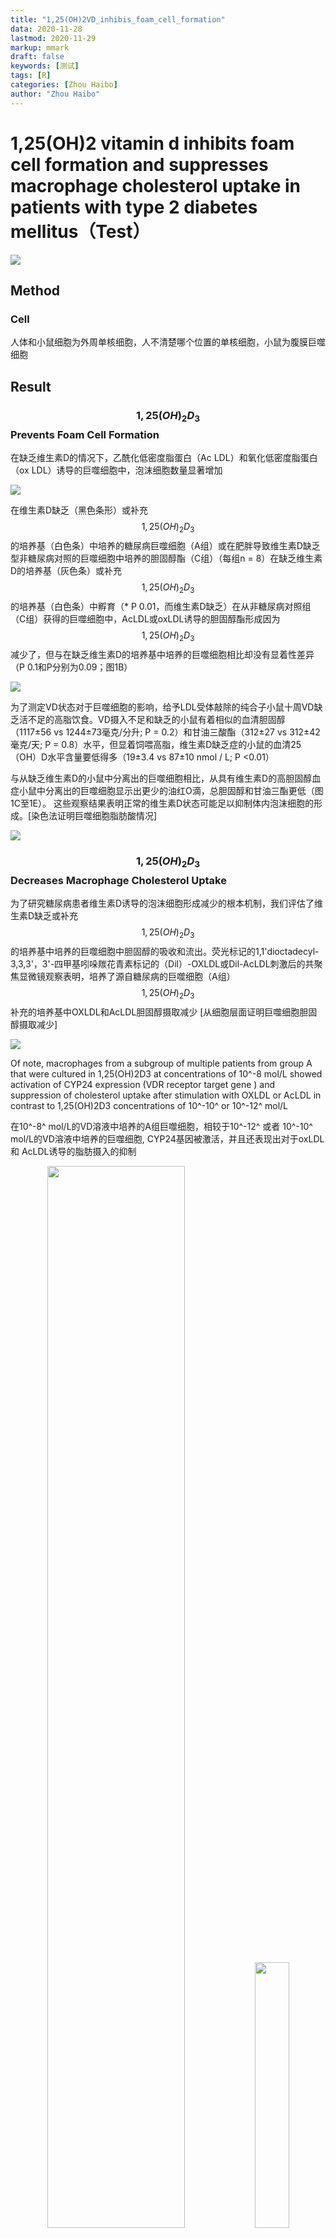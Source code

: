 ```yaml
---
title: "1,25(OH)2VD_inhibis_foam_cell_formation"
data: 2020-11-28
lastmod: 2020-11-29
markup: mmark
draft: false
keywords: [测试]
tags: [R]
categories: [Zhou Haibo]
author: "Zhou Haibo"
---
```


# 1,25(OH)2 vitamin d inhibits foam cell formation and suppresses macrophage cholesterol uptake in patients with type 2 diabetes mellitus（Test）

![](https://raw.githubusercontent.com/Kingsman-Key/Typora-picture/typora/image-20201128135711836.png)



## Method

### Cell

人体和小鼠细胞为外周单核细胞，人不清楚哪个位置的单核细胞，小鼠为腹膜巨噬细胞

## Result

### $$1,25(OH)_2D_3$$ Prevents Foam Cell Formation

在缺乏维生素D的情况下，乙酰化低密度脂蛋白（Ac LDL）和氧化低密度脂蛋白（ox LDL）诱导的巨噬细胞中，泡沫细胞数量显著增加

![](https://raw.githubusercontent.com/Kingsman-Key/Typora-picture/typora/image-20201128135617124.png)



在维生素D缺乏（黑色条形）或补充$$1,25(OH)_2D_3$$的培养基（白色条）中培养的糖尿病巨噬细胞（A组）或在肥胖导致维生素D缺乏型非糖尿病对照的巨噬细胞中培养的胆固醇酯（C组）（每组n = 8）在缺乏维生素D的培养基（灰色条）或补充$$1,25(OH)_2D_3$$的培养基（白色条）中孵育（* P 0.01，而维生素D缺乏）在从非糖尿病对照组（C组）获得的巨噬细胞中，AcLDL或oxLDL诱导的胆固醇酯形成因为$$1,25(OH)_2D_3$$减少了，但与在缺乏维生素D的培养基中培养的巨噬细胞相比却没有显着性差异（P 0.1和P分别为0.09；图1B）

![](https://raw.githubusercontent.com/Kingsman-Key/Typora-picture/typora/image-20201128153116993.png)

为了测定VD状态对于巨噬细胞的影响，给予LDL受体敲除的纯合子小鼠十周VD缺乏活不足的高脂饮食。VD摄入不足和缺乏的小鼠有着相似的血清胆固醇（1117±56 vs 1244±73毫克/分升; P = 0.2）和甘油三酸酯（312±27 vs 312±42毫克/天; P = 0.8）水平，但显着饲喂高脂，维生素D缺乏症的小鼠的血清25（OH）D水平含量要低得多（19±3.4 vs 87±10 nmol / L; P <0.01）

与从缺乏维生素D的小鼠中分离出的巨噬细胞相比，从具有维生素D的高胆固醇血症小鼠中分离出的巨噬细胞显示出更少的油红O滴，总胆固醇和甘油三酯更低（图1C至1E）。
这些观察结果表明正常的维生素D状态可能足以抑制体内泡沫细胞的形成。[染色法证明巨噬细胞脂肪酸情况]

![](https://raw.githubusercontent.com/Kingsman-Key/Typora-picture/typora/image-20201128154106420.png)

### $$1,25(OH)_2D_3$$ Decreases Macrophage Cholesterol Uptake

为了研究糖尿病患者维生素D诱导的泡沫细胞形成减少的根本机制，我们评估了维生素D缺乏或补充$$1,25(OH)_2D_3$$的培养基中培养的巨噬细胞中胆固醇的吸收和流出。荧光标记的1,1'dioctadecyl-3,3,3'，3'-四甲基吲哚羰花青素标记的（Dil）-OXLDL或Dil-AcLDL刺激后的共聚焦显微镜观察表明，培养了源自糖尿病的巨噬细胞（A组） $$1,25(OH)_2D_3$$补充的培养基中OXLDL和AcLDL胆固醇摄取减少 [从细胞层面证明巨噬细胞胆固醇摄取减少]

![](https://raw.githubusercontent.com/Kingsman-Key/Typora-picture/typora/image-20201128172258425.png)

Of note, macrophages from a subgroup of multiple patients from group A that were cultured in 1,25(OH)2D3 at concentrations of 10^-8 mol/L showed activation of CYP24 expression (VDR receptor target gene ) and suppression of cholesterol uptake after stimulation with OXLDL or AcLDL in contrast to 1,25(OH)2D3 concentrations of 10^-10^ or 10^-12^ mol/L

在10^-8^ mol/L的VD溶液中培养的A组巨噬细胞，相较于10^-12^ 或者 10^-10^ mol/L的VD溶液中培养的巨噬细胞, CYP24基因被激活，并且还表现出对于oxLDL 和 AcLDL诱导的脂肪摄入的抑制

<center class = "half"><img src = "https://raw.githubusercontent.com/Kingsman-Key/Typora-picture/typora/image-20201128213501891.png" width = "66%"><img src = "https://raw.githubusercontent.com/Kingsman-Key/Typora-picture/typora/image-20201128213517047.png" width = "33%"></center>



将巨噬细胞与浓度为10^-8^ mol/L 的 $$1,25(OH)_2D_3$$共同孵化可以抑制Dil-oxLDL 和 Dil-AcLDL诱导的胆固醇结合约20%。图C，D 无论血糖高低，VD都可以调控25(OH)D 和1,25(OH)~2~D同时缺乏巨噬细胞oxLDL的摄取 图E

<center class = "half">
    <img src = "https://raw.githubusercontent.com/Kingsman-Key/Typora-picture/typora/20201129095753.png" width = "50%"><img src = "https://raw.githubusercontent.com/Kingsman-Key/Typora-picture/typora/image-20201128191707287.png" width = "30%">
</center>



media 同时缺乏25(OH)D和1,25(OH)~2~D

在HMG-CoA还原酶抑制剂的A组缺乏维生素D的糖尿病患者中，与在缺乏维生素D的条件下培养的巨噬细胞相比，$$1,25(OH)_2D_3$$抑制oxLDL刺激的胆固醇摄取达45％。

<center class = "half">
    <img src = "https://raw.githubusercontent.com/Kingsman-Key/Typora-picture/typora/image-20201128214308794.png">
</center>

这里说明VD调整胆固醇代谢是独立于巨噬细胞血糖状况的，在这些培养条件下不受患者摄入HMG-CoA还原酶抑制剂的影响





在缺乏维生素D的非糖尿病对照组巨噬细胞（C组）中，与缺乏维生素D的培养基中维持的巨噬细胞相比，用oxLDL或AcLDL诱导后$$1,25(OH)_2D_3$$并未显着降低胆固醇摄入（P 0.07和P分别为0.1；图2F和2G）。

<center class = "half">
    <img src = "https://raw.githubusercontent.com/Kingsman-Key/Typora-picture/typora/image-20201128200254457.png">
</center>







同样，$$1,25(OH)_2D_3$$不会抑制维生素D缺乏（D组）或维生素D不足（E组）正常志愿者巨噬细胞oxLDL或AcLDL胆固醇的摄取（在线数据补充的图IIIC和IIID）。

<center class = "half">
    <image src = "https://raw.githubusercontent.com/Kingsman-Key/Typora-picture/typora/image-20201128214706961.png">
</center>





这些发现表明对照受试者和糖尿病受试者之间在巨噬细胞胆固醇代谢的$$1,25(OH)_2D_3$$调节方面存在明显差异。





与标记的OXLDL一起孵育24小时后，测定了A组糖尿病受试者巨噬细胞中的胆固醇外流。补充$$1,25(OH)_2D_3$$不能调节被动，高密度脂蛋白刺激或载脂蛋白AI刺激的巨噬细胞胆固醇外流（图IVA）。与缺乏维生素D的培养基上的细胞相比，添加$$1,25(OH)_2D_3$$确实使巨噬细胞ABCA1 mRNA表达降低了30％（P <0.05），但没有抑制ABCG1和SR-B1 mRNA表达（图IVB数据补充）。

<center class = "half">
    <img src = "https://raw.githubusercontent.com/Kingsman-Key/Typora-picture/typora/image-20201128215019658.png" width = 50%><img src = "https://raw.githubusercontent.com/Kingsman-Key/Typora-picture/typora/image-20201128215103983.png" width = 50%>
</center>


### Decrease in Macrophage Cholesterol Uptake Induced by $$1,25(OH)_2D_3$$ Is CD36 and SR-A1 Dependent


在A组糖尿病人身上提取出来的巨噬细胞，在高葡萄糖和正常葡萄糖培养的过程中，加入$$1,25(OH)_2D_3$$培养的巨噬细胞与VD缺乏的培养基相比，在经过两种血糖条件下oxLDL诱导后，CD36 mRNA表达量降低了六倍， 总CD36蛋白和膜相关CD36蛋白表达降低40%。图3A至3C

<center class="half">
    <img src="https://raw.githubusercontent.com/Kingsman-Key/Typora-picture/typora/20201129134446.png"/>
</center>



$$1,25(OH)_2D_3$$对CD36 mRNA，蛋白质和膜相关蛋白质的影响与葡萄糖浓度无关（分别为P 0.3，P 0.7和P 0.3）。
与在缺乏维生素D的培养基中培养的巨噬细胞相比，AcLDL刺激后$$1,25(OH)_2D_3$$还能使巨噬细胞SR-A1 mRNA降低20倍，并降低SR-A1蛋白表达（两者均为P 0.001；图3D和3E）。

<center class = "half">
    <img src = "https://raw.githubusercontent.com/Kingsman-Key/Typora-picture/typora/20201129105617.png">
</center>








但是，在缺乏维生素D的非糖尿病对照巨噬细胞（C组）中，$$1,25(OH)_2D_3$$不能显着抑制巨噬细胞CD36或SR-A1蛋白的表达（在线数据补充的图VA和VB）。

<center class = half>
    <img src = "https://raw.githubusercontent.com/Kingsman-Key/Typora-picture/typora/20201129144529.png">
</center>



为了阐明CD36和SR-A1表达在通过$$1,25(OH)_2D_3$$预防泡沫细胞形成中的作用，作者测量了经LDL刺激后在野生型，CD36和SRA1在维生素D缺乏或$$1,25(OH)_2D_3$$补充培养的小鼠腹膜巨噬细胞中LDL刺激后的胆固醇摄取 。 $$1,25(OH)_2D_3$$对oxLDL和AcLDL诱导的胆固醇摄取的抑制作用取决于小鼠基因型（每种基因型P=0.01）。 在野生型小鼠中，与维生素D缺乏培养基上的巨噬细胞相比，$$1,25(OH)_2D_3$$抑制了oxLDL（图3F）和AcLDL（图3G）





<center class = "half">
    <img src = "https://raw.githubusercontent.com/Kingsman-Key/Typora-picture/typora/20201129122631.png">
</center>





图F和G表明$$1,25(OH)_2D_3$$抑制oxLDL和AcLDL胆固醇摄取至少部分由CD36和SR-A1介导。

### $$1,25(OH)_2D_3$$ Suppression of JNKp Prevents Foam Cell Formation

在缺乏维生素D的糖尿病患者（A组）中，在oxLDL或AcLDL刺激前后，在补充有$$1,25(OH)_2D_3$$的培养基中培养的巨噬细胞可降低JNK1，JNK2和JNK3的磷酸化。但是，在这些受试者中未发现p38激活或细胞外信号调节激酶1磷酸化的变化（图4A和4B）。

<center class="half">
    <img src="https://raw.githubusercontent.com/Kingsman-Key/Typora-picture/typora/20201128231351.png" width="50%"/><img src="https://raw.githubusercontent.com/Kingsman-Key/Typora-picture/typora/20201128231424.png" width="50%"/>
</center>



在该人群中，通过ELISA进行的JNKp分析证实，与在缺乏维生素D的培养基中培养的巨噬细胞相比，在oxLDL或AcLDL刺激下，在$$1,25(OH)_2D_3$$补充培养基中培养的巨噬细胞的JNKp水平降低了50％（P = 0.002和
P分别为0.03；图4C和4D）。

<center class = "half">
    <img src = "https://raw.githubusercontent.com/Kingsman-Key/Typora-picture/typora/20201128231409.png" width = 50%><img src = "https://raw.githubusercontent.com/Kingsman-Key/Typora-picture/typora/20201129135459.png" width = 50%>
</center>

在非糖尿病对照人群中，丝裂原活化的蛋白激酶家族成员的激活没有变化（C组；在线数据补充的图VC和VD）

<center class = "half">
    <img src = "https://raw.githubusercontent.com/Kingsman-Key/Typora-picture/typora/20201129140228.png" width = 100%>
</center>

在糖尿病患者的巨噬细胞（A组）中，JNK对oxLDL或AcLDL诱导的胆固醇摄取的抑制作用取决于维生素D的状态（两者均为P=0.01）。在缺乏维生素D的培养基中培养的巨噬细胞中，与未暴露于JNK抑制剂的缺乏维生素D的巨噬细胞（与JNKp抑制剂（SP600125）孵育）相比，通过oxLDL（图4E）和AcLDL（图4F）刺激的胆固醇摄取降低了50％。(分别为P 0.03和P 0.01）将SP600125添加到在$$1,25(OH)_2D_3$$补充培养基中培养的巨噬细胞中后，未观察到其他JNKp下调（数据未显示）或胆固醇吸收（图4E和4F）。

<center class = half>
    <img src = "https://raw.githubusercontent.com/Kingsman-Key/Typora-picture/typora/20201129140543.png" width = 50%><img src = "https://raw.githubusercontent.com/Kingsman-Key/Typora-picture/typora/20201129141214.png" width = 50%>
</center>



以上数据表明，维生素D下调JNKp是抑制糖尿病患者oxLDL和AcLDL胆固醇摄取的统一信号通路。



### $$1,25(OH)_2D_3$$ Downregulation of JNKp Suppresses Macrophage oxLDL Cholesterol Uptake via PPAR$\gamma$

PPAR$$\gamma$$在人动脉粥样硬化病变的泡沫细胞中表达[^24]PPAR$$\gamma$$可被oxLDL激活并且可以控制巨噬细胞CD36表达[^20]

在糖尿病患者（A组）中，经oxLDL刺激后，在补充有$$1,25(OH)_2D_3$$的培养基中培养的巨噬细胞与维生素D缺乏型培养基中培养的巨噬细胞相比，PPAR蛋白表达明显降低。与没有JNK抑制剂的巨噬细胞相比，向缺乏维生素D或$$1,25(OH)_2D_3$$补充的培养基中添加JNKp抑制剂几乎消除了oxLDL刺激的PPAR$\gamma$蛋白表达（图5A）。

在缺乏维生素D的条件下，与对照siRNA感染的细胞相比，感染PPAR$\gamma$-siRNA慢病毒的糖尿病患者（A组）的巨噬细胞几乎完全抑制了PPAR和CD36的表达，而没有改变JNKp（图5B）。



<center class = "left">
    <img src = "https://raw.githubusercontent.com/Kingsman-Key/Typora-picture/typora/20201129110349.png" width = 50%><img src = "https://raw.githubusercontent.com/Kingsman-Key/Typora-picture/typora/20201129110400.png" width = 50%><img src = "https://raw.githubusercontent.com/Kingsman-Key/Typora-picture/typora/20201129145659.png" align = left>
</center>

PPAR$\gamma$的降低显着抑制了由维生素D缺乏引起的oxLDL刺激的胆固醇摄取（P 0.01；图5C）。但是，未发现PPAR抑制与维生素D状态之间存在相互作用（P=0.3）。

这些数据表明，$$1,25(OH)_2D_3$$介导的JNKp下调降低了巨噬细胞PPAR和CD36的表达，并抑制了oxLDL刺激的糖尿病患者胆固醇的摄取。 
PPAR下调不会改变SR-A1表达或AcLDL诱导的胆固醇摄取（数据未显示）。









这些数据表明，$$1,25(OH)_2D_3$$介导的JNKp下调抑制了PPAR$\gamma$表达。

### $$1,25(OH)_2D_3$$ Downregulation of ER Stress Prevents Modified LDL-Stimulated Macrophage Cholesterol Uptake and Suppresses SR-A1 and CD36 Expression

缺陷的巨噬细胞胰岛素信号转导导致错误的蛋白在ER内腔中积累，从而引起压力[^2]。2持续的ER压力导致SR-A1表达和JNK激活增加[^25]

在糖尿病患者（A组）中，补充$$1,25(OH)_2D_3$$的培养基可通过增加胰岛素诱导的AKT磷酸化来改善巨噬细胞的胰岛素信号传导（图5D）。

<center class = "half">
    <img src = "https://raw.githubusercontent.com/Kingsman-Key/Typora-picture/typora/20201129152005.png">
</center>




<center class = half>
    <img src = "https://raw.githubusercontent.com/Kingsman-Key/Typora-picture/typora/20201129171817.png" width = "50%" align = "left">
</center>

此外，$$1,25(OH)_2D_3$$显着抑制了ER应激蛋白标记的表达（GADD34和CHOP；图5E 左图）

并降低了CD36和SR-A1的表达（图3A至3E）。

<center class = "half">
    <img src = "https://raw.githubusercontent.com/Kingsman-Key/Typora-picture/typora/20201129171423.png"><img src = "https://raw.githubusercontent.com/Kingsman-Key/Typora-picture/typora/20201129171532.png" width = 50%><img src = "https://raw.githubusercontent.com/Kingsman-Key/Typora-picture/typora/20201129171543.png" width = 50%>
</center>





<center class = half>
    <img src = "https://raw.githubusercontent.com/Kingsman-Key/Typora-picture/typora/20201129172507.png" align = "right">
</center>

相反，在培养基中同时加入1,25(OH)2D3的条件下，毒胡萝卜素在1,25(OH)2D3处理的巨噬细胞中诱导ER应激可增加SR-A1，CD36，PPAR，GAD34和CHOP蛋白的表达，并促进JNK活化.（图5F）









与在没有thapsigargin的$$1,25(OH)_2D_3$$补充培养基中培养的巨噬细胞相比，thapsigargin诱导的ER应力减弱了oxLDL和AcLDL诱导的胆固醇摄取的$$1,25(OH)_2D_3$$抑制（P 0.03和P 0.01，分别;图5G和5H）。

<center class = half>
    <img src = "https://raw.githubusercontent.com/Kingsman-Key/Typora-picture/typora/20201129173743.png" width = 50%><img src = "https://raw.githubusercontent.com/Kingsman-Key/Typora-picture/typora/20201129173802.png" width = 50%>
</center>



通过改善糖尿病患者巨噬细胞的胰岛素信号传导和内质网应激，$$1,25(OH)_2D_3$$调节JNK活性和PPAR表达并抑制修饰的LDL胆固醇摄取。

### Activation of VDR Signaling Prevents Foam Cell Formation

$$1,25(OH)_2D_3$$主要通过VDR（转录调节子的核受体超家族成员）起作用，还通过快速，非基因组作用与靶细胞质膜附近的其他几种蛋白质结合而起作用。[^26]

为了确定对胆固醇摄取的$$1,25(OH)_2D_3$$抑制作用是否是VDR依赖性的，我们用含有[siRNA](http://en.volupedia.org/wiki/Small_interfering_RNA) VDR发夹或对照的慢病毒感染了在$$1,25(OH)_2D_3$$补充培养基中培养的糖尿病衍生巨噬细胞（A组） 。与对照siRNA感染的巨噬细胞相比，VDR-siRNA感染的巨噬细胞的VDR mRNA和蛋白质水平降低了80％，经典VDR靶基因24-羟化酶（CYP24）的mRNA水平降低了6倍（ P 0.001；图6A至6C）。

<center class = "half">
    <img src = "https://raw.githubusercontent.com/Kingsman-Key/Typora-picture/typora/20201129200833.png">
</center>

共聚焦显微镜和胆固醇摄取的定量证实，只有在具有完整VDR信号通路的巨噬细胞中，1,2,5（OH）2D3才将由AcLDL和oxLDL诱导的巨噬细胞胆固醇摄取分别降低了50％和60％。在缺乏VDR信号通路的巨噬细胞中，这种反应变得迟钝（分别为P 0.001和P 0.02；图6D和6E）。

<center class = half>
    <img src = "https://raw.githubusercontent.com/Kingsman-Key/Typora-picture/typora/20201129201517.png"><img src = "https://raw.githubusercontent.com/Kingsman-Key/Typora-picture/typora/20201129201644.png">
</center>



在完整的VDR信号存在下，$$1,25(OH)_2D_3$$下调了CD36，SR-A1和PPAR的表达以及JNKp，但在受VDR-siRNA感染的巨噬细胞中这些作用降低了（图6F）。这些数据证实了VDR信号激活在巨噬细胞泡沫细胞形成所涉及的清道夫受体和细胞信号通路的调节中的重要性（图6G）。

<center class = "half">
    <img src = "https://raw.githubusercontent.com/Kingsman-Key/Typora-picture/typora/20201129202130.png" width = "50%"><img src = "https://raw.githubusercontent.com/Kingsman-Key/Typora-picture/typora/20201129202221.png" width = "50%">
</center>

## Discussion

尽管针对2型糖尿病采取了积极的降脂策略，但CVD仍是这些患者死亡的主要原因。在这项研究中，我们证明了维生素D受体信号转导的激活通过减少糖尿病患者巨噬细胞中修饰的LDL胆固醇摄取来防止泡沫细胞形成。通过抑制内质网应激和JNK激活，$$1,25(OH)_2D_3$$下调2个参与巨噬细胞胆固醇沉积的关键清道夫受体。 VDR信号转导的减弱证实了糖尿病患者泡沫细胞形成的加速。综上所述，这些结果表明维生素D信号传导的调节是预防血管疾病进展的潜在治疗靶标。

25（OH）D具有最小的内在活性，需要将其转化为$$1,25(OH)_2D_3$$才能激活VDR。肾病患者25（OH）D替代与血清$$1,25(OH)_2D_3$$增加之间的直接关系表明肾外组织，特别是巨噬细胞中$$1,25(OH)_2D_3$$的局部产生增加[^27][^28]因此，增加通过维生素D替代将25（OH）D局部转化为活性形式的巨噬细胞是抑制糖尿病患者泡沫细胞形成和血管疾病进展的潜在治疗靶标。

巨噬细胞清道夫受体在将巨噬细胞转化为泡沫细胞中起决定性作用[^20]。饮食诱导的胰岛素抵抗小鼠模型中SR-A1或CD36的定向破坏证实了这两种受体在动脉粥样硬化发展中的重要性[^29]。清除剂受体表达增加会促进泡沫细胞形成，并被认为是糖尿病和动脉粥样硬化之间的联系。[^18][^30]先前的研究表明$$1,25(OH)_2D_3$$下调SR-A1受体表达的重要性。组织纤溶酶原激活物治疗的THP-1巨噬细胞[^15]在这项研究中，我们提供了证据表明VDR的$$1,25(OH)_2D_3$$对于VDR激活会通过减少糖尿病患者CD36和SR-A1的表达来降低巨噬细胞摄取胆固醇。此外，巨噬细胞VDR的缺失会中断$$1,25(OH)_2D_3$$下调CD36和SR-A1的表达，并加速oxLDL和AcLDL胆固醇的摄取。这些数据表明，VDR的激活调节了统一的细胞信号通路，该通路同时抑制了清道夫受体的表达和修饰LDL胆固醇的摄取。

$$1,25(OH)_2D_3$$抑制糖尿病患者巨噬细胞胆固醇酯蓄积的能力可能涉及多种机制，但JNK特别重要。 JNK被氧化应激，脂肪酸和炎性细胞因子等应激因素激活，这些应激因素通常存在于胰岛素抵抗组织中[^31]在载脂蛋白E基因无效的小鼠中，JNK活性的药理抑制作用和遗传性JNK2缺乏症降低了动脉粥样硬化，这部分是由于泡沫细胞的形成依赖于CD36和SR-A1 [^17][^22]。 $$1,25(OH)_2D_3$$调节JNK信号激活以响应细胞外应激刺激。[^32]一致地，p38 / JNK激活调节VDR基因表达，进一步支持该信号通路与维生素D之间的相互作用。[^33] ，我们发现$$1,25(OH)_2D_3$$是糖尿病患者巨噬细胞JNKp的天然抑制剂。 JNK途径的$$1,25(OH)_2D_3$$下调抑制了清道夫受体CD36和SR-A1吸收胆固醇。此外，VDR的目标删除中断$$1,25(OH)_2D_3$$抑制泡沫细胞形成和JNK激活的能力。这些数据表明，VDR激活对JNK应激信号的下调是清道夫受体诱导的泡沫细胞形成和可能发生动脉粥样硬化的统一机制。

在人的动脉粥样硬化病变的泡沫细胞中诱导了PPAR的表达。[^24]PPAR通过积极调节参与胆固醇存储和流出的基因的表达，在维持巨噬细胞胆固醇稳态中起着关键作用。[^2] [^19] [^34]先前的观察表明，1 25（OH）2D3能够抑制脂肪细胞中PPAR的表达。[^35]与这种可能性一致，我们发现JNK激活的$$1,25(OH)_2D_3$$下调抑制了PPAR和CD36的表达，减少了oxLDL衍生的胆固醇摄取。相反，抑制巨噬细胞PPAR表达可抑制在缺乏维生素D的培养基中培养巨噬细胞而导致的oxLDL衍生的胆固醇摄取。
在PPAR抑制和维生素D状态之间没有发现相互作用，但是我们怀疑这是由于小样本量引起的。 PPAR抑制不能阻止$$1,25(OH)_2D_3$$抑制SR-A1表达和AcLDL衍生的胆固醇摄取，这表明$$JNKp-PPAR\gamma-CD36$$的$$1,25(OH)_2D_3$$下调仅部分解释了$$1,25(OH)_2D_3$$对泡沫孔形成的影响。
在胰岛素抵抗的小鼠模型中，持续的代谢应激激活巨噬细胞中SR-A1表达的ER应激调控和JNK2激活。[^25][^36]在这里，我们显示糖尿病人的$$1,25(OH)_2D_3$$将ER应激与巨噬细胞中SR-A1表达和JNK的调控耦合。内质网应激激活钝化$$1,25(OH)_2D_3$$对于JNKp和修饰的LDL胆固醇摄取的抑制，这表明$$1,25(OH)_2D_3$$阻止内质网应激对于限制巨噬细胞胆固醇的积累至关重要。先前的研究表明，胆固醇向ER转运的增加会诱导巨噬细胞凋亡并导致斑块不稳定。 $$p38-CHOP$$和$$JNK2$$信号通路是由内质网应激引起的凋亡途径[^25]在人类晚期动脉粥样硬化病变中巨噬细胞中还显示出CHOP升高。[^37]因此，有$$1,25(OH)_2D_3$$抑制内质网应激和泡沫细胞形成使我们推测$$1,25(OH)_2D_3$$不仅可能影响泡沫细胞形成的开始，而且可能影响动脉粥样硬化斑块的发展。

这项研究表明对照受试者和糖尿病受试者在$$1,25(OH)_2D_3$$调节巨噬细胞胆固醇代谢方面存在明显差异。在先前针对正常，非糖尿病受试者的研究中，仅在脂质剥夺24小时后，AcLDL刺激的单核细胞中$$1,25(OH)_2D_3$$会增加胆固醇酯的形成[^16]在我们的研究中，在没有脂质剥夺的情况下，$$1,25(OH)_2D_3$$在肥胖，非糖尿病，高血压对照组中对胆固醇代谢没有明显影响。相反，在糖尿病受试者中观察到了强烈的$$1,25(OH)_2D_3$$抑制泡沫细胞形成。在糖尿病受试者和胰岛素抵抗性小鼠模型中，胰岛素信号传导缺陷和JNK活性升高会促进泡沫细胞形成。[^17][^18][^36]胰岛素敏感性的诱导可逆转巨噬细胞中异常的胆固醇代谢。[^34]在这项研究中，我们证明了胰岛素敏感性的诱导和/或$$1,25(OH)_2D_3$$对ER应激-JNK活性的下调可能代表了$$1,25(OH)_2D_3$$抑制糖尿病患者胆固醇代谢的潜在机制。

这项研究揭示了巨噬细胞中维生素D缺乏与2型糖尿病患者泡沫细胞形成之间的新型机理联系。 需要进行干预性研究来评估维生素D状况对糖尿病患者CVD的影响以及糖尿病对$$25(OH)D$$转化为$$1,25(OH)_2D_3$$的巨噬细胞转化的影响。


# 小点

在人类巨噬细胞中，高葡萄糖上调oxLDL的胆固醇摄取和CD36的清道夫受体表达,HMG-CoA还原酶抑制剂下调oxLDL的胆固醇摄取和CD36的清道夫受体表达[^18][^19]。

膜清除剂受体SR-A1和CD36对于识别和内化修饰的LDL颗粒至关重要[^20]

应激相关的JNK在人的动脉粥样硬化斑块中被高度激活，并且已知其介导小鼠中依赖于CD36和SR-A1的泡沫细胞形成[^21][^22]

# 总结

重点是下面这张通路示意图

<center class = "half">
    <img src = "https://raw.githubusercontent.com/Kingsman-Key/Typora-picture/typora/20201129202221.png" width = "100%">
</center>











[^18]: Griffin E, Re A, Hamel N, Fu C, Bush H, McCaffrey T, Asch AS. A link between diabetes and atherosclerosis: glucose regulates expression of CD36 at the level of translation. Nat Med. 2001;7:840–846. 
[^20]: Rader DJ, Pure E. Lipoproteins, macrophage function, and atherosclerosis: beyond the foam cell? Cell Metab. 2005;1:223-230

[^21]: Rahaman SO, Lennon DJ, Febbraio M, Podrez EA, Hazen SL, Silverstein RL. A CD36-dependent signaling cascade is necessary for macrophage foam cell formation. Cell Metab. 2006;4:211–221.
[^22]: Sumara G, Belwal M, Ricci R. “Jnking” atherosclerosis. Cell Mol Life Sci. 2005;62:2487–2494.
[^24]: Ricote M, Huang J, Fajas L, Li A, Welch J, Najib J, Witztum JL, Auwerx J, Palinski W, Glass CK. Expression of the peroxisome proliferator-activated receptor gamma (PPARgamma) in human atherosclerosis and regulation in macrophages by colony stimulating factors and oxidized low density lipoprotein. Proc Natl Acad Sci U S A. 1998;95:7614 –7619.

[^2]: Liang CP, Han S, Senokuchi T, Tall AR. The macrophage at the crossroads of insulin resistance and atherosclerosis. Circ Res. 2007;100: 1546–1555.
[^25]: Devries-Seimon T, Li Y, Yao PM, Stone E, Wang Y, Davis RJ, Flavell R, Tabas I. Cholesterol-induced macrophage apoptosis requires ER stress pathways and engagement of the type A scavenger receptor. J Cell Biol. 2005;171:61–73.

[^26]: Nemere I, Farach-Carson MC. Membrane receptors for steroid hormones: a case for specific cell surface binding sites for vitamin D metabolites and estrogens. Biochem Biophys Res Commun. 1998;248:443– 449.
[^19]: Nicholson AC, Hajjar DP. CD36, oxidized LDL and PPAR gamma: pathological interactions in macrophages and atherosclerosis. Vascul Pharmacol. 2004;41:139 –146.
[^28]: Dusso A, Finch J, Delmez J, Rapp N, Lopez-Hilker S, Brown A, Slatopolsky E. Extrarenal production of calcitriol. Kidney Int Suppl. 1990; 29:S36 –S40.
[^27]: Dusso A, Lopez-Hilker S, Rapp N, Slatopolsky E. Extra-renal production of calcitriol in chronic renal failure. Kidney Int. 1988;34:368 –375.
[^29]: Moore KJ, Freeman MW. Scavenger receptors in atherosclerosis: beyond lipid uptake. Arterioscler Thromb Vasc Biol. 2006;26:1702–1711.
[^30]: Fukuhara-Takaki K, Sakai M, Sakamoto Y, Takeya M, Horiuchi S. Expression of class A scavenger receptor is enhanced by high glucose in vitro and under diabetic conditions in vivo: one mechanism for an increased rate of atherosclerosis in diabetes. J Biol Chem. 20055;280: 3355–3364.
[^15]: Suematsu Y, Nishizawa Y, Shioi A, Hino M, Tahara H, Inaba M, Morii H, Otani S. Effect of 1,25-dihydroxyvitamin D3 on induction of scavenger receptor and differentiation of 12-O-tetradecanoylphorbol-13- acetate-treated THP-1 human monocyte like cells. J Cell Physiol. 1995; 165:547–555.
[^31]: Hirosumi J, Tuncman G, Chang L, Gorgun CZ, Uysal KT, Maeda K, Karin M, Hotamisligil GS. A central role for JNK in obesity and insulin resistance. Nature. 2002;420:333–336.
[^32]: Ravid A, Rubinstein E, Gamady A, Rotem C, Liberman UA, Koren R. Vitamin D inhibits the activation of stress-activated protein kinases by physiological and environmental stresses in keratinocytes. J Endocrinol. 2002;173:525–532.
[^33]: Qi X, Pramanik R, Wang J, Schultz RM, Maitra RK, Han J, DeLuca HF, Chen G. The p38 and JNK pathways cooperate to trans-activate vitamin D receptor via c-Jun/AP-1 and sensitize human breast cancer cells to vitamin D(3)-induced growth inhibition. J Biol Chem. 2002;277: 25884–25892.
[^17]: Schneider JG, Finck BN, Ren J, Standley KN, Takagi M, Maclean KH, Bernal-Mizrachi C, Muslin AJ, Kastan MB, Semenkovich CF. ATMdependent suppression of stress signaling reduces vascular disease in metabolic syndrome. Cell Metab. 2006;4:377–389.
[^34]: Li AC, Brown KK, Silvestre MJ, Willson TM, Palinski W, Glass CK. Peroxisome proliferator-activated receptor gamma ligands inhibit development of atherosclerosis in LDL receptor-deficient mice. J Clin Invest. 2000;106:523–531.
[^35]: Kong J, Li YC. Molecular mechanism of 1,25-dihydroxyvitamin D3 inhibition of adipogenesis in 3T3-L1 cells. Am J Physiol Endocrinol Metab. 2006;290:E916 –E924.

[^36]: Han S, Liang CP, DeVries-Seimon T, Ranalletta M, Welch CL, Collins- Fletcher K, Accili D, Tabas I, Tall AR. Macrophage insulin receptor deficiency increases ER stress-induced apoptosis and necrotic core formation in advanced atherosclerotic lesions. Cell Metab. 2006;3:257–266.
[^37]: Myoishi M, Hao H, Minamino T, Watanabe K, Nishihira K, Hatakeyama K, Asada Y, Okada K, Ishibashi-Ueda H, Gabbiani G, Bochaton-Piallat ML, Mochizuki N, Kitakaze M. Increased endoplasmic reticulum stress in atherosclerotic plaques associated with acute coronary syndrome. Circulation. 2007;116:1226 –1233



[^16]: Roullet JB, Haluska M, Morchoisne O, McCarron DA. 1,25- Dihydroxyvitamin D3-induced alterations of lipid metabolism in human monocyte-macrophages. Am J Physiol. 1989;257:E290 –E295.

